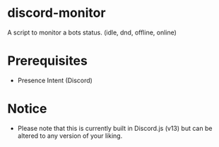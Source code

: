 # discord-monitor
A script to monitor a bots status. (idle, dnd, offline, online)

# Prerequisites
- Presence Intent (Discord)

# Notice
- Please note that this is currently built in Discord.js (v13) but can be altered to any version of your liking.
